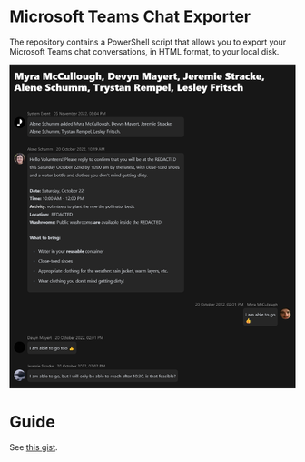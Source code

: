# Microsoft Teams Chat Exporter

The repository contains a PowerShell script that allows you to export your Microsoft Teams chat conversations, in HTML format, to your local disk.

![Example of Exported Chat](example.png)

# Guide
See [this gist](https://gist.github.com/Attituding/ca4e79fe3f346dc86599d9d53daa35de).